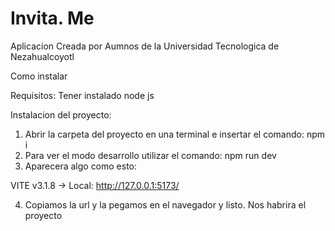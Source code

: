 # Invita. Me


Aplicacion Creada por Aumnos de la Universidad Tecnologica de Nezahualcoyotl

Como instalar

Requisitos: 
Tener instalado node js

Instalacion del proyecto:
1. Abrir la carpeta del proyecto en una terminal e insertar el comando: npm i
2. Para ver el modo desarrollo utilizar el comando: npm run dev
3. Aparecera algo como esto:

VITE v3.1.8
-> Local: http://127.0.0.1:5173/

4. Copiamos la url y la pegamos en el navegador y listo.
Nos habrira el proyecto
